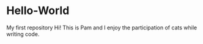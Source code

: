 # Hello-World
My first repository
Hi!  This is Pam and I enjoy the participation of cats while writing code.  
